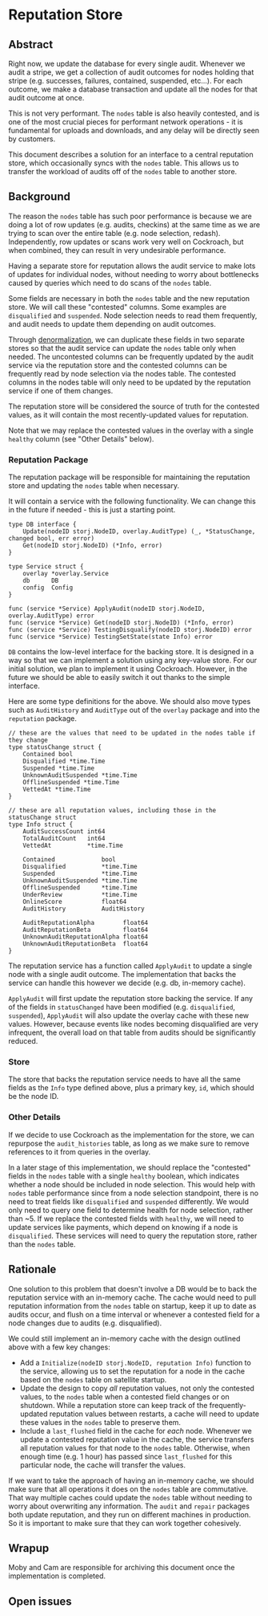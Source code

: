 # Reputation Store

## Abstract

Right now, we update the database for every single audit. Whenever we audit a stripe, we get a collection of audit outcomes for nodes holding that stripe (e.g. successes, failures, contained, suspended, etc...). For each outcome, we make a database transaction and update all the nodes for that audit outcome at once. 

This is not very performant. The `nodes` table is also heavily contested, and is one of the most crucial pieces for performant network operations - it is fundamental for uploads and downloads, and any delay will be directly seen by customers.

This document describes a solution for an interface to a central reputation store, which occasionally syncs with the `nodes` table. This allows us to transfer the workload of audits off of the `nodes` table to another store. 

## Background

The reason the `nodes` table has such poor performance is because we are doing a lot of row updates (e.g. audits, checkins) at the same time as we are trying to scan over the entire table (e.g. node selection, redash). Independently, row updates or scans work very well on Cockroach, but when combined, they can result in very undesirable performance.

Having a separate store for reputation allows the audit service to make lots of updates for individual nodes, without needing to worry about bottlenecks caused by queries which need to do scans of the `nodes` table.

Some fields are necessary in both the `nodes` table and the new reputation store. We will call these "contested" columns. Some examples are `disqualified` and `suspended`. Node selection needs to read them frequently, and audit needs to update them depending on audit outcomes.

Through [denormalization](https://en.wikipedia.org/wiki/Denormalization), we can duplicate these fields in two separate stores so that the audit service can update the `nodes` table only when needed. The uncontested columns can be frequently updated by the audit service via the reputation store and the contested columns can be frequently read by node selection via the nodes table. The contested columns in the nodes table will only need to be updated by the reputation service if one of them changes.

The reputation store will be considered the source of truth for the contested values, as it will contain the most recently-updated values for reputation.

Note that we may replace the contested values in the overlay with a single `healthy` column (see "Other Details" below).

### Reputation Package

The reputation package will be responsible for maintaining the reputation store and updating the `nodes` table when necessary.

It will contain a service with the following functionality. We can change this in the future if needed - this is just a starting point.

```
type DB interface {
    Update(nodeID storj.NodeID, overlay.AuditType) (_, *StatusChange, changed bool, err error)
    Get(nodeID storj.NodeID) (*Info, error)
}

type Service struct {
    overlay *overlay.Service
    db      DB
    config  Config
}

func (service *Service) ApplyAudit(nodeID storj.NodeID, overlay.AuditType) error
func (service *Service) Get(nodeID storj.NodeID) (*Info, error)
func (service *Service) TestingDisqualify(nodeID storj.NodeID) error
func (service *Service) TestingSetState(state Info) error
```

`DB` contains the low-level interface for the backing store. It is designed in a way so that we can implement a solution using any key-value store. For our initial solution, we plan to implement it using Cockroach. However, in the future we should be able to easily switch it out thanks to the simple interface.

Here are some type definitions for the above. We should also move types such as `AuditHistory` and `AuditType` out of the `overlay` package and into the `reputation` package. 

```
// these are the values that need to be updated in the nodes table if they change
type statusChange struct {
    Contained bool
    Disqualified *time.Time
    Suspended *time.Time
    UnknownAuditSuspended *time.Time
    OfflineSuspended *time.Time
    VettedAt *time.Time
}

// these are all reputation values, including those in the statusChange struct
type Info struct {
    AuditSuccessCount int64
    TotalAuditCount   int64
    VettedAt          *time.Time

    Contained             bool
    Disqualified          *time.Time
    Suspended             *time.Time
    UnknownAuditSuspended *time.Time
    OfflineSuspended      *time.Time
    UnderReview           *time.Time
    OnlineScore           float64
    AuditHistory          AuditHistory

    AuditReputationAlpha        float64
    AuditReputationBeta         float64
    UnknownAuditReputationAlpha float64
    UnknownAuditReputationBeta  float64
}
```

The reputation service has a function called `ApplyAudit` to update a single node with a single audit outcome. The implementation that backs the service can handle this however we decide (e.g. db, in-memory cache).

`ApplyAudit` will first update the reputation store backing the service. If any of the fields in `statusChanged` have been modified (e.g. `disqualified`, `suspended`), `ApplyAudit` will also update the overlay cache with these new values. However, because events like nodes becoming disqualified are very infrequent, the overall load on that table from audits should be significantly reduced.

### Store

The store that backs the reputation service needs to have all the same fields as the `Info` type defined above, plus a primary key,  `id`, which should be the node ID. 

### Other Details

If we decide to use Cockroach as the implementation for the store, we can repurpose the `audit_histories` table, as long as we make sure to remove references to it from queries in the overlay.

In a later stage of this implementation, we should replace the "contested" fields in the `nodes` table with a single `healthy` boolean, which indicates whether a node should be included in node selection. This would help with `nodes` table performance since from a node selection standpoint, there is no need to treat fields like `disqualified` and `suspended` differently. We would only need to query one field to determine health for node selection, rather than ~5. If we replace the contested fields with `healthy`, we will need to update services like payments, which depend on knowing if a node is `disqualified`. These services will need to query the reputation store, rather than the `nodes` table.

## Rationale

One solution to this problem that doesn't involve a DB would be to back the reputation service with an in-memory cache. The cache would need to pull reputation information from the `nodes` table on startup, keep it up to date as audits occur, and flush on a time interval or whenever a contested field for a node changes due to audits (e.g. disqualified).

We could still implement an in-memory cache with the design outlined above with a few key changes:
* Add a `Initialize(nodeID storj.NodeID, reputation Info)` function to the service, allowing us to set the reputation for a node in the cache based on the `nodes` table on satellite startup.
* Update the design to copy _all_ reputation values, not only the contested values, to the `nodes` table when a contested field changes or on shutdown. While a reputation store can keep track of the frequently-updated reputation values between restarts, a cache will need to update these values in the `nodes` table to preserve them.
* Include a `last_flushed` field in the cache for _each_ node. Whenever we update a contested reputation value in the cache, the service transfers all reputation values for that node to the `nodes` table. Otherwise, when enough time (e.g. 1 hour) has passed since `last_flushed` for this particular node, the cache will transfer the values.

If we want to take the approach of having an in-memory cache, we should make sure that all operations it does on the `nodes` table are commutative. That way multiple caches could update the `nodes` table without needing to worry about overwriting any information. The `audit` and `repair` packages both update reputation, and they run on different machines in production. So it is important to make sure that they can work together cohesively.

## Wrapup

Moby and Cam are responsible for archiving this document once the implementation is completed.

## Open issues

